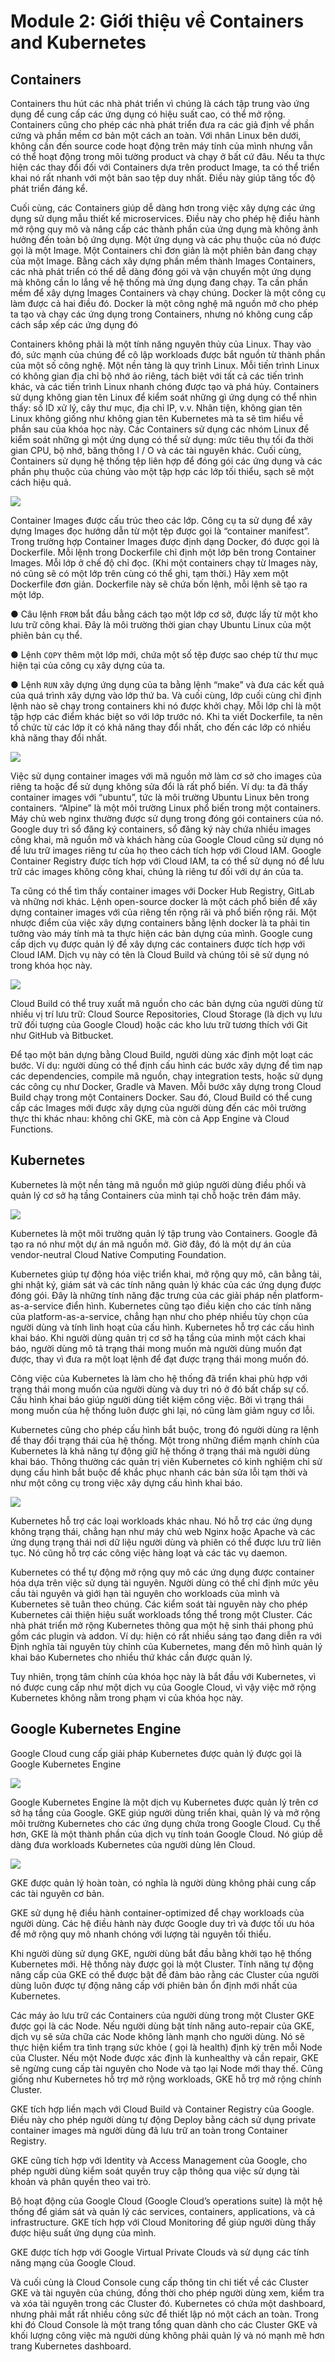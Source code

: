 # Module 2: Giới thiệu về Containers and Kubernetes

## Containers

Containers thu hút các nhà phát triển vì chúng là cách tập trung vào ứng dụng để cung cấp các ứng dụng có hiệu suất cao, có thể mở rộng. Containers cũng cho phép các nhà phát triển đưa ra các giả định về phần cứng và phần mềm cơ bản một cách an toàn. Với nhân Linux bên dưới, không cần đến source code hoạt động trên máy tính của mình nhưng vẫn có thể hoạt động trong môi tường product và chạy ở bất cứ đâu. Nếu ta thực hiện các thay đổi đối với Containers dựa trên product Image, ta có thể triển khai nó rất nhanh với một bản sao tệp duy nhất. Điều này giúp tăng tốc độ phát triển đáng kể.

Cuối cùng, các Containers giúp dễ dàng hơn trong việc xây dựng các ứng dụng sử dụng mẫu thiết kế microservices. Điều này cho phép hệ điều hành mở rộng quy mô và nâng cấp các thành phần của ứng dụng mà không ảnh hưởng đến toàn bộ ứng dụng. Một ứng dụng và các phụ thuộc của nó được gọi là một Image. Một Containers chỉ đơn giản là một phiên bản đang chạy của một Image. Bằng cách xây dựng phần mềm thành Images Containers, các nhà phát triển có thể dễ dàng đóng gói và vận chuyển một ứng dụng mà không cần lo lắng về hệ thống mà ứng dụng đang chạy. Ta cần phần mềm để xây dựng Images Containers và chạy chúng. Docker là một công cụ làm được cả hai điều đó. Docker là một công nghệ mã nguồn mở cho phép ta tạo và chạy các ứng dụng trong Containers, nhưng nó không cung cấp cách sắp xếp các ứng dụng đó

Containers không phải là một tính năng nguyên thủy của Linux. Thay vào đó, sức mạnh của chúng để cô lập workloads được bắt nguồn từ thành phần của một số công nghệ. Một nền tảng là quy trình Linux. Mỗi tiến trình Linux có không gian địa chỉ bộ nhớ ảo riêng, tách biệt với tất cả các tiến trình khác, và các tiến trình Linux nhanh chóng được tạo và phá hủy. Containers sử dụng không gian tên Linux để kiểm soát những gì ứng dụng có thể nhìn thấy: số ID xử lý, cây thư mục, địa chỉ IP, v.v. Nhân tiện, không gian tên Linux không giống như không gian tên Kubernetes mà ta sẽ tìm hiểu về phần sau của khóa học này. Các Containers sử dụng các nhóm Linux để kiểm soát những gì một ứng dụng có thể sử dụng: mức tiêu thụ tối đa thời gian CPU, bộ nhớ, băng thông I / O và các tài nguyên khác. Cuối cùng, Containers sử dụng hệ thống tệp liên hợp để đóng gói các ứng dụng và các phần phụ thuộc của chúng vào một tập hợp các lớp tối thiểu, sạch sẽ một cách hiệu quả.

![](images/1.png)

Container Images được cấu trúc theo các lớp. Công cụ ta sử dụng để xây dựng Images đọc hướng dẫn từ một tệp được gọi là “container manifest”. Trong trường hợp Container Images được định dạng Docker, đó được gọi là Dockerfile. Mỗi lệnh trong Dockerfile chỉ định một lớp bên trong Container Images. Mỗi lớp ở chế độ chỉ đọc. (Khi một containers chạy từ Images này, nó cũng sẽ có một lớp trên cùng có thể ghi, tạm thời.) Hãy xem một Dockerfile đơn giản. Dockerfile này sẽ chứa bốn lệnh, mỗi lệnh sẽ tạo ra một lớp. 

 ● Câu lệnh `FROM` bắt đầu bằng cách tạo một lớp cơ sở, được lấy từ một kho lưu trữ công khai. Đây là môi trường thời gian chạy Ubuntu Linux của một phiên bản cụ thể. 

 ● Lệnh `COPY` thêm một lớp mới, chứa một số tệp được sao chép từ thư mục hiện tại của công cụ xây dựng của ta. 
 
 ● Lệnh `RUN` xây dựng ứng dụng của ta bằng lệnh “make” và đưa các kết quả của quá trình xây dựng vào lớp thứ ba. Và cuối cùng, lớp cuối cùng chỉ định lệnh nào sẽ chạy trong containers khi nó được khởi chạy. Mỗi lớp chỉ là một tập hợp các điểm khác biệt so với lớp trước nó. Khi ta viết Dockerfile, ta nên tổ chức từ các lớp ít có khả năng thay đổi nhất, cho đến các lớp có nhiều khả năng thay đổi nhất.


![](images/2.png)

Việc sử dụng container images với mã nguồn mở làm cơ sở cho images của riêng ta hoặc để sử dụng không sửa đổi là rất phổ biến. Ví dụ: ta đã thấy container images với “ubuntu”, tức là môi trường Ubuntu Linux bên trong containers. “Alpine” là một môi trường Linux phổ biến trong một containers. Máy chủ web nginx thường được sử dụng trong đóng gói containers của nó. Google duy trì sổ đăng ký containers, sổ đăng ký này chứa nhiều images công khai, mã nguồn mở và khách hàng của Google Cloud cũng sử dụng nó để lưu trữ images riêng tư của họ theo cách tích hợp với Cloud IAM. Google Container Registry được tích hợp với Cloud IAM, ta có thể sử dụng nó để lưu trữ các images không công khai, chúng là riêng tư đối với dự án của ta. 

Ta cũng có thể tìm thấy container images với Docker Hub Registry, GitLab và những nơi khác. Lệnh open-source docker là một cách phổ biến để xây dựng container images với của riêng tến rộng rãi và phổ biến rộng rãi. Một nhược điểm của việc xây dựng containers bằng lệnh docker là ta phải tin tưởng vào máy tính mà ta thực hiện các bản dựng của mình. Google cung cấp dịch vụ được quản lý để xây dựng các containers được tích hợp với Cloud IAM. Dịch vụ này có tên là Cloud Build và chúng tôi sẽ sử dụng nó trong khóa học này.

![](images/3.png)

Cloud Build có thể truy xuất mã nguồn cho các bản dựng của người dùng từ nhiều vị trí lưu trữ: Cloud Source Repositories, Cloud Storage (là dịch vụ lưu trữ đối tượng của Google Cloud) hoặc các kho lưu trữ tương thích với Git như GitHub và Bitbucket. 

Để tạo một bản dựng bằng Cloud Build, người dùng xác định một loạt các bước. Ví dụ: người dùng có thể định cấu hình các bước xây dựng để tìm nạp các dependencies, compile mã nguồn, chạy integration
tests, hoặc sử dụng các công cụ như Docker, Gradle và Maven. Mỗi bước xây dựng trong Cloud Build chạy trong một Containers Docker. Sau đó, Cloud Build có thể cung cấp các Images mới được xây dựng của người dùng đến các môi trường thực thi khác nhau: không chỉ GKE, mà còn cả App Engine và Cloud Functions.


## Kubernetes

Kubernetes là một nền tảng mã nguồn mở giúp người dùng điều phối và quản lý cơ sở hạ tầng Containers của mình tại chỗ hoặc trên đám mây.

![](images/4.png)

Kubernetes là một môi trường quản lý tập trung vào Containers. Google đã tạo ra nó như một dự án mã nguồn mở. Giờ đây, đó là một dự án của vendor-neutral Cloud Native Computing Foundation.

Kubernetes giúp tự động hóa việc triển khai, mở rộng quy mô, cân bằng tải, ghi nhật ký, giám sát và các tính năng quản lý khác của các ứng dụng được đóng gói. Đây là những tính năng đặc trưng của các giải pháp nền platform-as-a-service điển hình. Kubernetes cũng tạo điều kiện cho các tính năng của platform-as-a-service, chẳng hạn như cho phép nhiều tùy chọn của người dùng và tính linh hoạt của cấu hình. Kubernetes hỗ trợ các cấu hình khai báo. Khi người dùng quản trị cơ sở hạ tầng của mình một cách khai báo, người dùng mô tả trạng thái mong muốn mà người dùng muốn đạt được, thay vì đưa ra một loạt lệnh để đạt được trạng thái mong muốn đó. 

Công việc của Kubernetes là làm cho hệ thống đã triển khai phù hợp với trạng thái mong muốn của người dùng và duy trì nó ở đó bất chấp sự cố. Cấu hình khai báo giúp người dùng tiết kiệm công việc. Bởi vì trạng thái mong muốn của hệ thống luôn được ghi lại, nó cũng làm giảm nguy cơ lỗi.

Kubernetes cũng cho phép cấu hình bắt buộc, trong đó người dùng ra lệnh để thay đổi trạng thái của hệ thống. Một trong những điểm mạnh chính của Kubernetes là khả năng tự động giữ hệ thống ở trạng thái mà người dùng khai báo. Thông thường các quản trị viên Kubernetes có kinh nghiệm chỉ sử dụng cấu hình bắt buộc để khắc phục nhanh các bản sửa lỗi tạm thời và như một công cụ trong việc xây dựng cấu hình khai báo.

![](images/5.png)




Kubernetes hỗ trợ các loại workloads khác nhau. Nó hỗ trợ các ứng dụng không trạng thái, chẳng hạn như máy chủ web Nginx hoặc Apache và các ứng dụng trạng thái nơi dữ liệu người dùng và phiên có thể được lưu trữ liên tục. Nó cũng hỗ trợ các công việc hàng loạt và các tác vụ daemon. 

Kubernetes có thể tự động mở rộng quy mô các ứng dụng được container hóa dựa trên việc sử dụng tài nguyên. Người dùng có thể chỉ định mức yêu cầu tài nguyên và giới hạn tài nguyên cho workloads của mình và Kubernetes sẽ tuân theo chúng. Các kiểm soát tài nguyên này cho phép Kubernetes cải thiện hiệu suất workloads tổng thể trong một Cluster. Các nhà phát triển mở rộng Kubernetes thông qua một hệ sinh thái phong phú gồm các plugin và addon. Ví dụ: hiện có rất nhiều sáng tạo đang diễn ra với Định nghĩa tài nguyên tùy chỉnh của Kubernetes, mang đến mô hình quản lý khai báo Kubernetes cho nhiều thứ khác cần được quản lý. 

Tuy nhiên, trọng tâm chính của khóa học này là bắt đầu với Kubernetes, vì nó được cung cấp như một dịch vụ của Google Cloud, vì vậy việc mở rộng Kubernetes không nằm trong phạm vi của khóa học này.

## Google Kubernetes Engine

Google Cloud cung cấp giải pháp Kubernetes được quản lý được gọi là Google Kubernetes Engine

![](images/6.png)

Google Kubernetes Engine là một dịch vụ Kubernetes được quản lý trên cơ sở hạ tầng của Google. GKE giúp người dùng triển khai, quản lý và mở rộng môi trường Kubernetes cho các ứng dụng chứa trong Google Cloud. Cụ thể hơn, GKE là một thành phần của dịch vụ tính toán Google Cloud. Nó giúp dễ dàng đưa workloads Kubernetes của người dùng lên Cloud.

![](images/7.png)

GKE được quản lý hoàn toàn, có nghĩa là người dùng không phải cung cấp các tài nguyên cơ bản. 

GKE sử dụng hệ điều hành container-optimized để chạy workloads của người dùng. Các hệ điều hành này được Google duy trì và được tối ưu hóa để mở rộng quy mô nhanh chóng với lượng tài nguyên tối thiểu. 

Khi người dùng sử dụng GKE, người dùng bắt đầu bằng khởi tạo hệ thống Kubernetes mới. Hệ thống này được gọi là một Cluster. Tính năng tự động nâng cấp của GKE có thể được bật để đảm bảo rằng các Cluster của người dùng luôn được tự động nâng cấp với phiên bản ổn định mới nhất của Kubernetes. 

Các máy ảo lưu trữ các Containers của người dùng trong một Cluster GKE được gọi là các Node. Nếu người dùng bật tính năng  auto-repair của GKE, dịch vụ sẽ sửa chữa các Node không lành mạnh cho người dùng. Nó sẽ thực hiện kiểm tra tình trạng sức khỏe ( gọi là health) định kỳ trên mỗi Node của Cluster. Nếu một Node được xác định là kunhealthy và cần repair, GKE sẽ ngừng cung cấp tài nguyên cho Node và tạo lại Node mới thay thế. Cũng giống như Kubernetes hỗ trợ mở rộng workloads, GKE hỗ trợ mở rộng chính Cluster.

GKE tích hợp liền mạch với Cloud Build và Container Registry của Google. Điều này cho phép người dùng tự động Deploy bằng cách sử dụng private container images mà người dùng đã lưu trữ an toàn trong Container Registry. 

GKE cũng tích hợp với Identity và Access Management của Google, cho phép người dùng kiểm soát quyền truy cập thông qua việc sử dụng tài khoản và phân quyền theo vai trò. 

Bộ hoạt động của Google Cloud (Google Cloud’s operations suite) là một hệ thống để giám sát và quản lý các services, containers, applications, và cả infrastructure. GKE tích hợp với Cloud Monitoring để giúp người dùng thấy được hiệu suất ứng dụng của mình. 

GKE được tích hợp với Google Virtual Private Clouds và sử dụng các tính năng mạng của Google Cloud. 

Và cuối cùng là Cloud Console cung cấp thông tin chi tiết về các Cluster GKE và tài nguyên của chúng, đồng thời cho phép người dùng xem, kiểm tra và xóa tài nguyên trong các Cluster đó. Kubernetes có chứa một dashboard, nhưng phải mất rất nhiều công sức để thiết lập nó một cách an toàn. Trong khi đó Cloud Console là một trang tổng quan dành cho các Cluster GKE và khối lượng công việc mà người dùng không phải quản lý và nó mạnh mẽ hơn trang Kubernetes dashboard.



